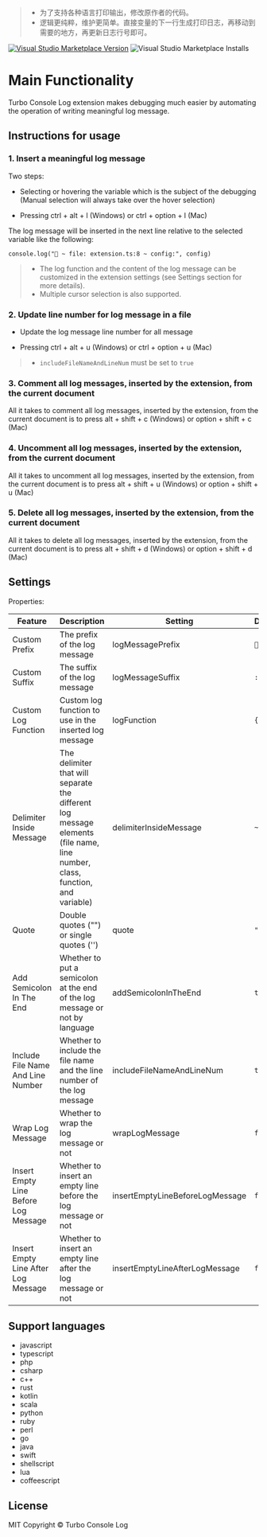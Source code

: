> * 为了支持各种语言打印输出，修改原作者的代码。
> * 逻辑更纯粹，维护更简单。直接变量的下一行生成打印日志，再移动到需要的地方，再更新日志行号即可。

[![Visual Studio Marketplace Version](https://img.shields.io/visual-studio-marketplace/v/ygqygq2.turbo-print-log.svg?color=07c160&label=turbo-print-log&logo=visual-studio-code)](https://marketplace.visualstudio.com/items?itemName=ygqygq2.turbo-print-log)
![Visual Studio Marketplace Installs](https://img.shields.io/visual-studio-marketplace/i/ygqygq2.turbo-print-log)


# Main Functionality

Turbo Console Log extension makes debugging much easier by automating the operation of writing meaningful log message.

## Instructions for usage
### 1. Insert a meaningful log message

Two steps:

- Selecting or hovering the variable which is the subject of the debugging (Manual selection will always take over the hover selection)

- Pressing ctrl + alt + l (Windows) or ctrl + option + l (Mac)

The log message will be inserted in the next line relative to the selected variable like the following:

`console.log("🚀 ~ file: extension.ts:8 ~ config:", config)`

> * The log function and the content of the log message can be customized in the extension settings (see Settings section for more details).
> * Multiple cursor selection is also supported.

### 2. Update line number for log message in a file

- Update the log message line number for all message

- Pressing ctrl + alt + u (Windows) or ctrl + option + u (Mac)

> * `includeFileNameAndLineNum` must be set to `true`

### 3. Comment all log messages, inserted by the extension, from the current document

All it takes to comment all log messages, inserted by the extension, from the current document is to press alt + shift + c (Windows) or option + shift + c (Mac)

### 4. Uncomment all log messages, inserted by the extension, from the current document

All it takes to uncomment all log messages, inserted by the extension, from the current document is to press alt + shift + u (Windows) or option + shift + u (Mac)

### 5. Delete all log messages, inserted by the extension, from the current document

All it takes to delete all log messages, inserted by the extension, from the current document is to press alt + shift + d (Windows) or option + shift + d (Mac)

## Settings

Properties:

| Feature                              | Description                                                                                                                 | Setting                         | Default        |
| ------------------------------------ | --------------------------------------------------------------------------------------------------------------------------- | ------------------------------- | -------------- |
| Custom Prefix                        | The prefix of the log message                                                                                               | logMessagePrefix                | `🚀`           |
| Custom Suffix                        | The suffix of the log message                                                                                               | logMessageSuffix                | `:`            |
| Custom Log Function                  | Custom log function to use in the inserted log message                                                                      | logFunction                     | `{}`           |
| Delimiter Inside Message             | The delimiter that will separate the different log message elements (file name, line number, class, function, and variable) | delimiterInsideMessage          | `~`            |
| Quote                                | Double quotes ("") or single quotes ('')                                                                                    | quote                           | `"`            |
| Add Semicolon In The End             | Whether to put a semicolon at the end of the log message or not by language                                                 | addSemicolonInTheEnd            | `true`         |
| Include File Name And Line Number    | Whether to include the file name and the line number of the log message                                                     | includeFileNameAndLineNum       | `true`         |
| Wrap Log Message                     | Whether to wrap the log message or not                                                                                      | wrapLogMessage                  | `false`       |
| Insert Empty Line Before Log Message | Whether to insert an empty line before the log message or not                                                               | insertEmptyLineBeforeLogMessage | `false`        |
| Insert Empty Line After Log Message  | Whether to insert an empty line after the log message or not                                                                | insertEmptyLineAfterLogMessage  | `false`        |

## Support languages

- javascript
- typescript
- php
- csharp
- c++
- rust
- kotlin
- scala
- python
- ruby
- perl
- go
- java
- swift
- shellscript
- lua
- coffeescript

## License

MIT Copyright &copy; Turbo Console Log
